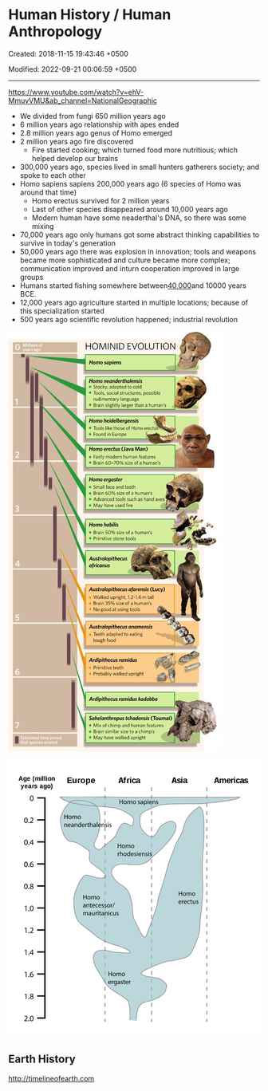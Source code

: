 # Human History / Human Anthropology

Created: 2018-11-15 19:43:46 +0500

Modified: 2022-09-21 00:06:59 +0500

---

<https://www.youtube.com/watch?v=ehV-MmuvVMU&ab_channel=NationalGeographic>

- We divided from fungi 650 million years ago
- 6 million years ago relationship with apes ended
- 2.8 million years ago genus of Homo emerged
- 2 million years ago fire discovered
  - Fire started cooking; which turned food more nutritious; which helped develop our brains
- 300,000 years ago, species lived in small hunters gatherers society; and spoke to each other
- Homo sapiens sapiens 200,000 years ago (6 species of Homo was around that time)
  - Homo erectus survived for 2 million years
  - Last of other species disappeared around 10,000 years ago
  - Modern human have some neaderthal's DNA, so there was some mixing
- 70,000 years ago only humans got some abstract thinking capabilities to survive in today's generation
- 50,000 years ago there was explosion in innovation; tools and weapons became more sophisticated and culture became more complex; communication improved and inturn cooperation improved in large groups
- Humans started fishing somewhere between[40,000](https://bn9wksbn.r.us-east-1.awstrack.me/L0/https:%2F%2Fwww.alimentarium.org%2Fen%2Fknowledge%2Fhistory-fishing/1/010001816547a836-a6b3f3e8-4853-461c-ace6-ca9f2ad8ddf1-000000/3rZTTMmSVYfh1xf6V8Y1ZcL1Bis=274)and 10000 years BCE.
- 12,000 years ago agriculture started in multiple locations; because of this specialization started
- 500 years ago scientific revolution happened; industrial revolution

![image](media/Human-History---Human-Anthropology-image1.jpg)

![image](media/Human-History---Human-Anthropology-image2.png)

## Earth History

<http://timelineofearth.com>
